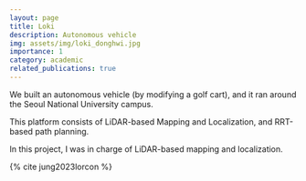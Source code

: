```yaml
---
layout: page
title: Loki
description: Autonomous vehicle
img: assets/img/loki_donghwi.jpg
importance: 1
category: academic
related_publications: true
---
```


We built an autonomous vehicle (by modifying a golf cart), and it ran around the Seoul National University campus.

This platform consists of LiDAR-based Mapping and Localization, and RRT-based path planning.

In this project, I was in charge of LiDAR-based mapping and localization.

{% cite jung2023lorcon %}